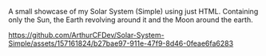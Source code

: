 A small showcase of my Solar System (Simple) using just HTML. Containing only the Sun, the Earth revolving around it and the Moon around the earth.


https://github.com/ArthurCFDev/Solar-System-Simple/assets/157161824/b27bae97-911e-47f9-8d46-0feae6fa6283

